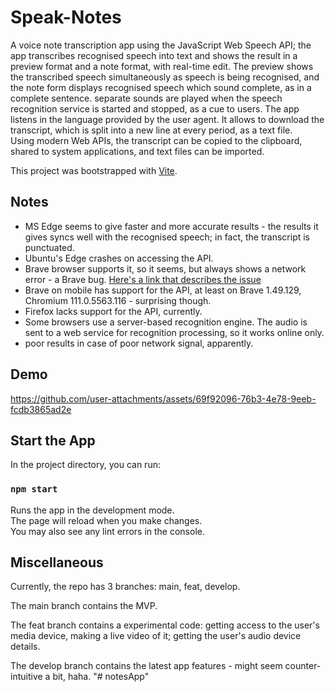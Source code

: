 # Speak-Notes

A voice note transcription app using the JavaScript Web Speech API; the app transcribes recognised speech into text and shows the result in a preview format and a note format, with real-time edit. The preview shows the transcribed speech simultaneously as speech is being recognised, and the note form displays recognised speech which sound complete, as in a complete sentence. separate sounds are played when the speech recognition service is started and stopped, as a cue to users. The app listens in the language provided by the user agent. It allows to download the transcript, which is split into a new line at every period, as a text file.\
 Using modern Web APIs, the transcript can be copied to the clipboard, shared to system applications, and text files can be imported.

This project was bootstrapped with [Vite](https://vitejs.dev).

## Notes

- MS Edge seems to give faster and more accurate results - the results it gives syncs well with the recognised speech; in fact, the transcript is punctuated.
- Ubuntu's Edge crashes on accessing the API.
- Brave browser supports it, so it seems, but always shows a network error - a Brave bug. [Here's a link that describes the issue](https://community.brave.com/t/years-of-brave-failing-google-voice-search-with-no-internet-connection-error/395749/2)
- Brave on mobile has support for the API, at least on Brave 1.49.129, Chromium 111.0.5563.116 - surprising though.
- Firefox lacks support for the API, currently.
- Some browsers use a server-based recognition engine. The audio is sent to a web service for recognition processing, so it works online only.
- poor results in case of poor network signal, apparently.

## Demo

https://github.com/user-attachments/assets/69f92096-76b3-4e78-9eeb-fcdb3865ad2e

## Start the App

In the project directory, you can run:

### `npm start`

Runs the app in the development mode.\
The page will reload when you make changes.\
You may also see any lint errors in the console.

## Miscellaneous

Currently, the repo has 3 branches: main, feat, develop.

The main branch contains the MVP.

The feat branch contains a experimental code: getting access to the user's media device, making a live video of it; getting the user's audio device details.

The develop branch contains the latest app features - might seem counter-intuitive a bit, haha.
"# notesApp" 
